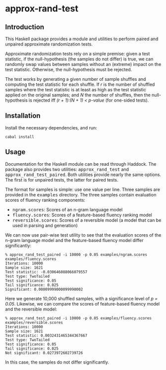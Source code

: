 # approx-rand-test

## Introduction

This Haskell package provides a module and utilities to perform paired
and unpaired approximate randomization tests.

Approximate randomization tests rely on a simple premise: given a test
statistic, if the null-hypothesis (the samples do not differ) is true,
we can randomly swap values between samples without an (extreme) impact
on the test statistic. Otherwise, the null-hypothesis must be rejected.

The test works by generating a given number of sample shuffles and computing
the test statistic for each shuffle. If *r* is the number of shuffled
samples where the test statistic is at least as high as the test statistic
applied on the original samples; and *N* the number of shuffles, then
the null-hypothesis is rejected iff *(r + 1):(N + 1) < p-value* (for
one-sided tests).

## Installation

Install the necessary dependencies, and run:

    cabal install

## Usage

Documentation for the Haskell module can be read through Haddock. The
package also provides two utilities: <tt>approx_rand_test</tt> and
<tt>approx_rand_test_paired</tt>. Both utilities provide nearly the same
options. The first is for unpaired tests, the latter for paired tests.

The format for samples is simple: use one value per line. Three samples
are provided in the <tt>examples</tt> directory. The three samples
contain evaluation scores of fluency ranking components:

  * <tt>ngram.scores</tt>: Scores of an n-gram language model
  * <tt>fluency.scores</tt>: Scores of a feature-based fluency ranking model
  * <tt>reversible.scores</tt>: Scores of a reversible model (a model
    that can be used in parsing and generation)

We can now use pair-wise test utility to see that the evaluation scores
of the n-gram language model and the feature-based fluency model differ
significantly:

    % approx_rand_test_paired -i 10000 -p 0.05 examples/ngram.scores examples/fluency.scores
    Iterations: 10000
    Sample size: 1621
    Test statistic: -0.030646088066079557
    Test type: TwoTailed
    Test significance: 0.05
    Tail significance: 0.025
    Significant: 0.00009999000099990002

Here we generate 10,000 shuffled samples, with a significance level of
*p = 0.05*. Likewise, we can compare the scores of feature-based fluency
model and the reversible model:

    % approx_rand_test_paired -i 10000 -p 0.05 examples/fluency.scores examples/reversible.scores 
    Iterations: 10000
    Sample size: 1621
    Test statistic: 0.0032431465344367667
    Test type: TwoTailed
    Test significance: 0.05
    Tail significance: 0.025
    Not significant: 0.0273972602739726

In this case, the samples do not differ significantly.